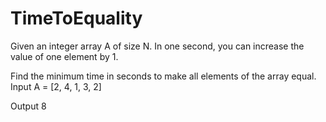 # TimeToEquality
Given an integer array A of size N. In one second, you can increase the value of one element by 1.

Find the minimum time in seconds to make all elements of the array equal.<br> Input A = [2, 4, 1, 3, 2]

Output 8
